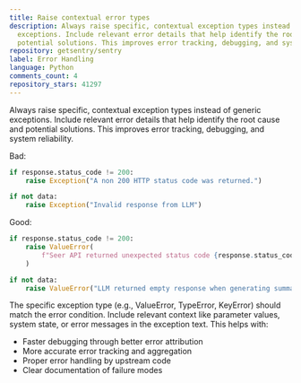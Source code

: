 ```yaml
---
title: Raise contextual error types
description: Always raise specific, contextual exception types instead of generic
  exceptions. Include relevant error details that help identify the root cause and
  potential solutions. This improves error tracking, debugging, and system reliability.
repository: getsentry/sentry
label: Error Handling
language: Python
comments_count: 4
repository_stars: 41297
---
```


Always raise specific, contextual exception types instead of generic exceptions. Include relevant error details that help identify the root cause and potential solutions. This improves error tracking, debugging, and system reliability.

Bad:
```python
if response.status_code != 200:
    raise Exception("A non 200 HTTP status code was returned.")

if not data:
    raise Exception("Invalid response from LLM")
```

Good:
```python
if response.status_code != 200:
    raise ValueError(
        f"Seer API returned unexpected status code {response.status_code}: {response.text}"
    )

if not data:
    raise ValueError("LLM returned empty response when generating summary")
```

The specific exception type (e.g., ValueError, TypeError, KeyError) should match the error condition. Include relevant context like parameter values, system state, or error messages in the exception text. This helps with:
- Faster debugging through better error attribution
- More accurate error tracking and aggregation
- Proper error handling by upstream code
- Clear documentation of failure modes